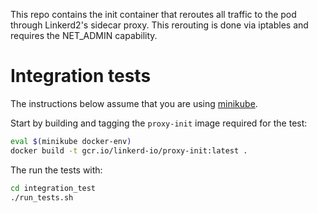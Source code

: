 This repo contains the init container that reroutes all traffic to the pod
through Linkerd2's sidecar proxy. This rerouting is done via iptables and
requires the NET_ADMIN capability.

# Integration tests

The instructions below assume that you are using
[minikube](https://github.com/kubernetes/minikube).

Start by building and tagging the `proxy-init` image required for the test:

```bash
eval $(minikube docker-env)
docker build -t gcr.io/linkerd-io/proxy-init:latest .
```

The run the tests with:

```bash
cd integration_test
./run_tests.sh
```
